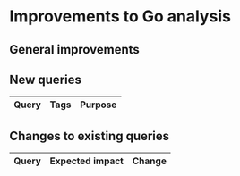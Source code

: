 # Improvements to Go analysis

## General improvements

## New queries

| **Query**                                                                    | **Tags**                                                                                | **Purpose**                                                                                                                                                                         |
|------------------------------------------------------------------------------|-----------------------------------------------------------------------------------------|-------------------------------------------------------------------------------------------------------------------------------------------------------------------------------------|

## Changes to existing queries

| **Query**                                                                     | **Expected impact**   | **Change**                                                                                                                                                                                                         |
|-------------------------------------------------------------------------------|-----------------------|--------------------------------------------------------------------------------------------------------------------------------------------------------------------------------------------------------------------|
